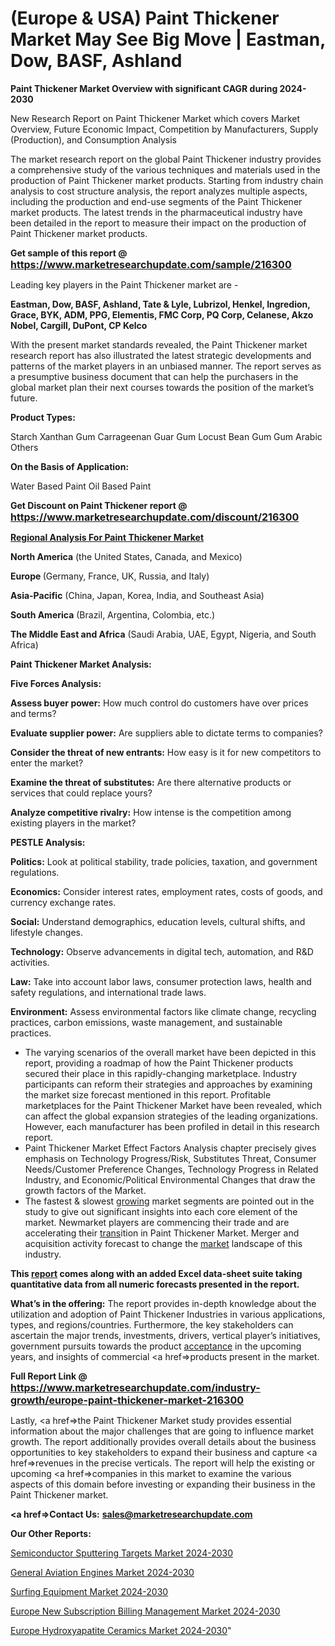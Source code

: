 # (Europe & USA) Paint Thickener Market May See Big Move | Eastman, Dow, BASF, Ashland

<strong>Paint Thickener Market Overview with significant CAGR during 2024-2030</strong>

New Research Report on Paint Thickener Market which covers Market Overview, Future Economic Impact, Competition by Manufacturers, Supply (Production), and Consumption Analysis

The market research report on the global Paint Thickener industry provides a comprehensive study of the various techniques and materials used in the production of Paint Thickener market products. Starting from industry chain analysis to cost structure analysis, the report analyzes multiple aspects, including the production and end-use segments of the Paint Thickener market products. The latest trends in the pharmaceutical industry have been detailed in the report to measure their impact on the production of Paint Thickener market products.

<strong>Get sample of this report @ <a href=https://www.marketresearchupdate.com/sample/216300><font size=3 color=#0000ff>https://www.marketresearchupdate.com/sample/216300</font></a></strong>

Leading key players in the Paint Thickener market are -

<strong>Eastman, Dow, BASF, Ashland, Tate & Lyle, Lubrizol, Henkel, Ingredion, Grace, BYK, ADM, PPG, Elementis, FMC Corp, PQ Corp, Celanese, Akzo Nobel, Cargill, DuPont, CP Kelco</strong>

With the present market standards revealed, the Paint Thickener market research report has also illustrated the latest strategic developments and patterns of the market players in an unbiased manner. The report serves as a presumptive business document that can help the purchasers in the global market plan their next courses towards the position of the market’s future.

<strong>Product Types:</strong>

Starch
Xanthan Gum
Carrageenan
Guar Gum
Locust Bean Gum
Gum Arabic
Others

<strong>On the Basis of Application:</strong>

Water Based Paint
Oil Based Paint

<strong>Get Discount on Paint Thickener report @ <a href=https://www.marketresearchupdate.com/discount/216300><font size=3 color=#0000ff>https://www.marketresearchupdate.com/discount/216300</font></a></strong>

<strong><u><b>Regional Analysis For Paint Thickener Market</b></u></strong>

<strong><b>North America</b></strong> (the United States, Canada, and Mexico)

<strong><b>Europe </b></strong>(Germany, France, UK, Russia, and Italy)

<strong><b>Asia-Pacific</b></strong> (China, Japan, Korea, India, and Southeast Asia)

<strong><b>South America</b></strong> (Brazil, Argentina, Colombia, etc.)

<strong><b>The Middle East and Africa</b></strong> (Saudi Arabia, UAE, Egypt, Nigeria, and South Africa)

<strong>Paint Thickener Market Analysis:</strong>

<strong>Five Forces Analysis:</strong>

<strong>Assess buyer power:</strong> How much control do customers have over prices and terms?

<strong>Evaluate supplier power:</strong> Are suppliers able to dictate terms to companies?

<strong>Consider the threat of new entrants:</strong> How easy is it for new competitors to enter the market?

<strong>Examine the threat of substitutes:</strong> Are there alternative products or services that could replace yours?

<strong>Analyze competitive rivalry:</strong> How intense is the competition among existing players in the market?

<strong>PESTLE Analysis:</strong>

<strong>Politics:</strong> Look at political stability, trade policies, taxation, and government regulations.

<strong>Economics:</strong> Consider interest rates, employment rates, costs of goods, and currency exchange rates.

<strong>Social:</strong> Understand demographics, education levels, cultural shifts, and lifestyle changes.

<strong>Technology:</strong> Observe advancements in digital tech, automation, and R&D activities.

<strong>Law:</strong> Take into account labor laws, consumer protection laws, health and safety regulations, and international trade laws.

<strong>Environment:</strong> Assess environmental factors like climate change, recycling practices, carbon emissions, waste management, and sustainable practices.

<ul>
  <li>The varying scenarios of the overall market have been depicted in this report, providing a roadmap of how the Paint Thickener products secured their place in this rapidly-changing marketplace. Industry participants can reform their strategies and approaches by examining the market size forecast mentioned in this report. Profitable marketplaces for the Paint Thickener Market have been revealed, which can affect the global expansion strategies of the leading organizations. However, each manufacturer has been profiled in detail in this research report.</li>
  <li>Paint Thickener Market Effect Factors Analysis chapter precisely gives emphasis on Technology Progress/Risk, Substitutes Threat, Consumer Needs/Customer Preference Changes, Technology Progress in Related Industry, and Economic/Political Environmental Changes that draw the growth factors of the Market.</li>
  <li>The fastest &amp; slowest <a href=ASDF991299>growing</a> market segments are pointed out in the study to give out significant insights into each core element of the market. Newmarket players are commencing their trade and are accelerating their <a href=>trans</a>ition in Paint Thickener Market. Merger and acquisition activity forecast to change the <a href=>market</a> landscape of this industry.</li>
</ul>
<strong>This <a href=>report</a> comes along with an added Excel data-sheet suite taking quantitative data from all numeric forecasts presented in the report.</strong>

<strong>What’s in the offering:</strong> The report provides in-depth knowledge about the utilization and adoption of Paint Thickener Industries in various applications, types, and regions/countries. Furthermore, the key stakeholders can ascertain the major trends, investments, drivers, vertical player’s initiatives, government pursuits towards the product <a href=ASDF881288>acceptance</a> in the upcoming years, and insights of commercial <a href=>products</a> present in the market.

<strong>Full Report Link @ <a href=https://www.marketresearchupdate.com/industry-growth/europe-paint-thickener-market-216300><font size=3 color=#0000ff>https://www.marketresearchupdate.com/industry-growth/europe-paint-thickener-market-216300</font></a></strong>

Lastly, <a href=>the</a> Paint Thickener Market study provides essential information about the major challenges that are going to influence market growth. The report additionally provides overall details about the business opportunities to key stakeholders to expand their business and capture <a href=>revenues</a> in the precise verticals. The report will help the existing or upcoming <a href=>companies</a> in this market to examine the various aspects of this domain before investing or expanding their business in the Paint Thickener market.

<strong><a href=><strong>Contact Us:</strong></a></strong>
<strong>sales@marketresearchupdate.com</strong>

<strong>Our Other Reports:</strong>

<a href=https://www.linkedin.com/pulse/semiconductor-sputtering-targets-market-expects-see-significant>Semiconductor Sputtering Targets Market 2024-2030</a>

<a href=https://www.linkedin.com/pulse/general-aviation-engines-market-size-trends>General Aviation Engines Market 2024-2030</a>

<a href=https://www.linkedin.com/pulse/surfing-equipment-market-size-trends>Surfing Equipment Market 2024-2030</a>

<a href=https://www.linkedin.com/pulse/europe-new-subscription-billing-management-market-a8eof/>Europe New Subscription Billing Management Market 2024-2030</a>

<a href=https://www.linkedin.com/pulse/europe-hydroxyapatite-ceramics-market-pbqbf/>Europe Hydroxyapatite Ceramics Market 2024-2030</a>"
